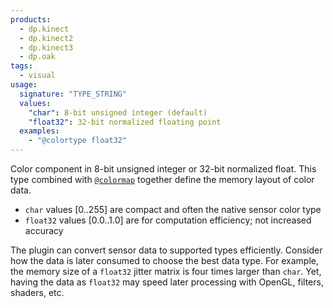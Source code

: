 ```yaml
---
products:
  - dp.kinect
  - dp.kinect2
  - dp.kinect3
  - dp.oak
tags:
  - visual
usage:
  signature: "TYPE_STRING"
  values:
    "char": 8-bit unsigned integer (default)
    "float32": 32-bit normalized floating point
  examples:
    - "@colortype float32"
---
```


Color component in 8-bit unsigned integer or 32-bit normalized float.
This type combined with [`@colormap`](colormap.md) together define the memory
layout of color data.

* `char` values [0..255] are compact and often the native sensor color type
* `float32` values [0.0..1.0] are for computation efficiency; not increased accuracy

The plugin can convert sensor data to supported types efficiently.
Consider how the data is later consumed to choose the best data type. For example,
the memory size of a `float32` jitter matrix is four times larger than `char`. Yet,
having the data as `float32` may speed later processing with OpenGL, filters, shaders, etc.
